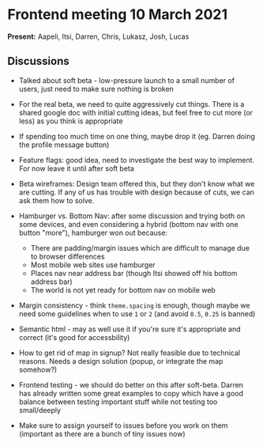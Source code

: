 # Frontend meeting 10 March 2021

**Present:** Aapeli, Itsi, Darren, Chris, Lukasz, Josh, Lucas

## Discussions

- Talked about soft beta - low-pressure launch to a small number of users, just need to make sure nothing is broken

- For the real beta, we need to quite aggressively cut things. There is a shared google doc with initial cutting ideas, but feel free to cut more (or less) as you think is appropriate

- If spending too much time on one thing, maybe drop it (eg. Darren doing the profile message button)

- Feature flags: good idea, need to investigate the best way to implement. For now leave it until after soft beta

- Beta wireframes: Design team offered this, but they don't know what we are cutting. If any of us has trouble with design because of cuts, we can ask them how to solve.

- Hamburger vs. Bottom Nav: after some discussion and trying both on some devices, and even considering a hybrid (bottom nav with one button "more"), hamburger won out because:
  - There are padding/margin issues which are difficult to manage due to browser differences
  - Most mobile web sites use hamburger
  - Places nav near address bar (though Itsi showed off his bottom address bar)
  - The world is not yet ready for bottom nav on mobile web

- Margin consistency - think `theme.spacing` is enough, though maybe we need some guidelines when to use `1` or `2` (and avoid `0.5`, `0.25` is banned)

- Semantic html - may as well use it if you're sure it's appropriate and correct (it's good for accessbility)

- How to get rid of map in signup? Not really feasible due to technical reasons. Needs a design solution (popup, or integrate the map somehow?)

- Frontend testing - we should do better on this after soft-beta. Darren has already written some great examples to copy which have a good balance between testing important stuff while not testing too small/deeply

- Make sure to assign yourself to issues before you work on them (important as there are a bunch of tiny issues now)
